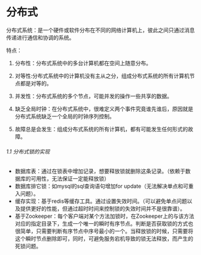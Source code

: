 # 分布式

分布式系统：是一个硬件或软件分布在不同的网络计算机上，彼此之间只通过消息传递进行通信和协调的系统。

特点：

1. 分布性：分布式系统中的多台计算机都在空间上随意分布。

2. 对等性:分布式系统中的计算机没有主从之分，组成分布式系统的所有计算机节点都是对等的。
3. 并发性：分布式系统的多个节点，可能并发的操作一些共享的数据。
4. 缺乏全局时钟：在分布式系统中，很难定义两个事件究竟谁先谁后，原因就是分布式系统缺乏一个全局的时钟序列控制。
5. 故障总是会发生：组成分布式系统的所有计算机，都有可能发生任何形式的故障。





###### 1.1 分布式锁的实现

- 数据库表：通过在锁表中增加记录，想要释放锁就删除这条记录。（依赖于数据库的可用性，无法保证一定能释放锁）
- 数据库排它锁：如mysql的sql查询语句增加for update（无法解决单点和可重入问题）。
- 缓存实现：基于redis等缓存工具。通过设置失效时间。（可以避免单点问题以及提供更好的性能，但通过超时时间来控制锁的失效时间并不是很靠谱）。
- 基于Zookeeper：每个客户端对某个方法加锁时，在Zookeeper上的与该方法对应的指定目录下，生成一个唯一的瞬时有序节点。判断是否获取锁的方式也很简单，只需要判断有序节点中序号最小的一个。当释放锁的时候，只需要将这个瞬时节点删除即可，同时，可避免服务宕机导致的锁无法释放，而产生的死锁问题。

